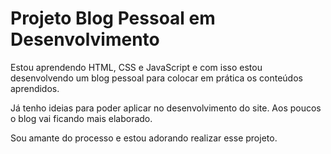 # Projeto Blog Pessoal em Desenvolvimento

Estou aprendendo HTML, CSS e JavaScript e com isso estou desenvolvendo um blog pessoal para colocar em prática os conteúdos aprendidos.

Já tenho ideias para poder aplicar no desenvolvimento do site. Aos poucos o blog vai ficando mais elaborado.

Sou amante do processo e estou adorando realizar esse projeto.